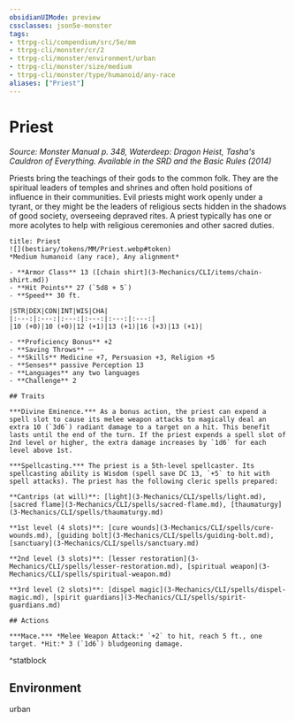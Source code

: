 ```yaml
---
obsidianUIMode: preview
cssclasses: json5e-monster
tags:
- ttrpg-cli/compendium/src/5e/mm
- ttrpg-cli/monster/cr/2
- ttrpg-cli/monster/environment/urban
- ttrpg-cli/monster/size/medium
- ttrpg-cli/monster/type/humanoid/any-race
aliases: ["Priest"]
---
```

# Priest
*Source: Monster Manual p. 348, Waterdeep: Dragon Heist, Tasha's Cauldron of Everything. Available in the <span title='Systems Reference Document (5.1)'>SRD</span> and the Basic Rules (2014)*  

Priests bring the teachings of their gods to the common folk. They are the spiritual leaders of temples and shrines and often hold positions of influence in their communities. Evil priests might work openly under a tyrant, or they might be the leaders of religious sects hidden in the shadows of good society, overseeing depraved rites. A priest typically has one or more acolytes to help with religious ceremonies and other sacred duties.

```ad-statblock
title: Priest
![](bestiary/tokens/MM/Priest.webp#token)
*Medium humanoid (any race), Any alignment*

- **Armor Class** 13 ([chain shirt](3-Mechanics/CLI/items/chain-shirt.md))
- **Hit Points** 27 (`5d8 + 5`)
- **Speed** 30 ft.

|STR|DEX|CON|INT|WIS|CHA|
|:---:|:---:|:---:|:---:|:---:|:---:|
|10 (+0)|10 (+0)|12 (+1)|13 (+1)|16 (+3)|13 (+1)|

- **Proficiency Bonus** +2
- **Saving Throws** ⏤
- **Skills** Medicine +7, Persuasion +3, Religion +5
- **Senses** passive Perception 13
- **Languages** any two languages
- **Challenge** 2

## Traits

***Divine Eminence.*** As a bonus action, the priest can expend a spell slot to cause its melee weapon attacks to magically deal an extra 10 (`3d6`) radiant damage to a target on a hit. This benefit lasts until the end of the turn. If the priest expends a spell slot of 2nd level or higher, the extra damage increases by `1d6` for each level above 1st.

***Spellcasting.*** The priest is a 5th-level spellcaster. Its spellcasting ability is Wisdom (spell save DC 13, `+5` to hit with spell attacks). The priest has the following cleric spells prepared:

**Cantrips (at will)**: [light](3-Mechanics/CLI/spells/light.md), [sacred flame](3-Mechanics/CLI/spells/sacred-flame.md), [thaumaturgy](3-Mechanics/CLI/spells/thaumaturgy.md)

**1st level (4 slots)**: [cure wounds](3-Mechanics/CLI/spells/cure-wounds.md), [guiding bolt](3-Mechanics/CLI/spells/guiding-bolt.md), [sanctuary](3-Mechanics/CLI/spells/sanctuary.md)

**2nd level (3 slots)**: [lesser restoration](3-Mechanics/CLI/spells/lesser-restoration.md), [spiritual weapon](3-Mechanics/CLI/spells/spiritual-weapon.md)

**3rd level (2 slots)**: [dispel magic](3-Mechanics/CLI/spells/dispel-magic.md), [spirit guardians](3-Mechanics/CLI/spells/spirit-guardians.md)

## Actions

***Mace.*** *Melee Weapon Attack:* `+2` to hit, reach 5 ft., one target. *Hit:* 3 (`1d6`) bludgeoning damage.
```
^statblock

## Environment

urban